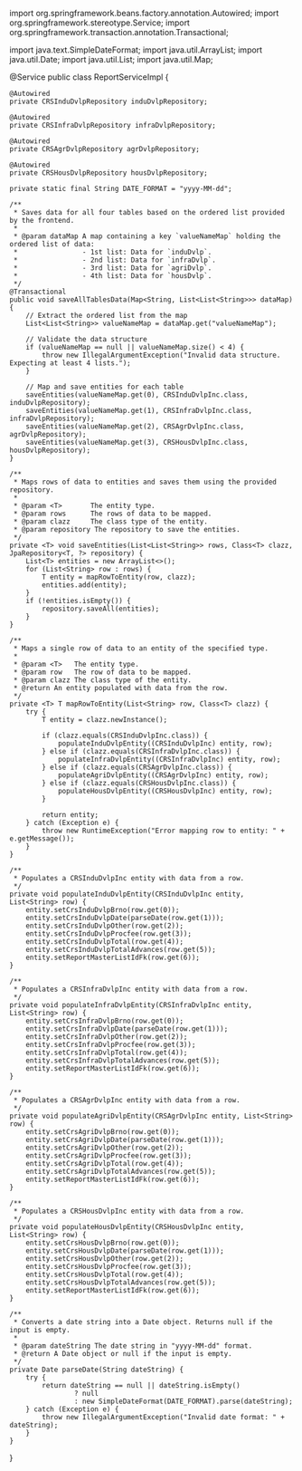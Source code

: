 import org.springframework.beans.factory.annotation.Autowired;
import org.springframework.stereotype.Service;
import org.springframework.transaction.annotation.Transactional;

import java.text.SimpleDateFormat;
import java.util.ArrayList;
import java.util.Date;
import java.util.List;
import java.util.Map;

@Service
public class ReportServiceImpl {

    @Autowired
    private CRSInduDvlpRepository induDvlpRepository;

    @Autowired
    private CRSInfraDvlpRepository infraDvlpRepository;

    @Autowired
    private CRSAgrDvlpRepository agrDvlpRepository;

    @Autowired
    private CRSHousDvlpRepository housDvlpRepository;

    private static final String DATE_FORMAT = "yyyy-MM-dd";

    /**
     * Saves data for all four tables based on the ordered list provided by the frontend.
     * 
     * @param dataMap A map containing a key `valueNameMap` holding the ordered list of data:
     *                - 1st list: Data for `induDvlp`.
     *                - 2nd list: Data for `infraDvlp`.
     *                - 3rd list: Data for `agriDvlp`.
     *                - 4th list: Data for `housDvlp`.
     */
    @Transactional
    public void saveAllTablesData(Map<String, List<List<String>>> dataMap) {
        // Extract the ordered list from the map
        List<List<String>> valueNameMap = dataMap.get("valueNameMap");

        // Validate the data structure
        if (valueNameMap == null || valueNameMap.size() < 4) {
            throw new IllegalArgumentException("Invalid data structure. Expecting at least 4 lists.");
        }

        // Map and save entities for each table
        saveEntities(valueNameMap.get(0), CRSInduDvlpInc.class, induDvlpRepository);
        saveEntities(valueNameMap.get(1), CRSInfraDvlpInc.class, infraDvlpRepository);
        saveEntities(valueNameMap.get(2), CRSAgrDvlpInc.class, agrDvlpRepository);
        saveEntities(valueNameMap.get(3), CRSHousDvlpInc.class, housDvlpRepository);
    }

    /**
     * Maps rows of data to entities and saves them using the provided repository.
     * 
     * @param <T>       The entity type.
     * @param rows      The rows of data to be mapped.
     * @param clazz     The class type of the entity.
     * @param repository The repository to save the entities.
     */
    private <T> void saveEntities(List<List<String>> rows, Class<T> clazz, JpaRepository<T, ?> repository) {
        List<T> entities = new ArrayList<>();
        for (List<String> row : rows) {
            T entity = mapRowToEntity(row, clazz);
            entities.add(entity);
        }
        if (!entities.isEmpty()) {
            repository.saveAll(entities);
        }
    }

    /**
     * Maps a single row of data to an entity of the specified type.
     * 
     * @param <T>   The entity type.
     * @param row   The row of data to be mapped.
     * @param clazz The class type of the entity.
     * @return An entity populated with data from the row.
     */
    private <T> T mapRowToEntity(List<String> row, Class<T> clazz) {
        try {
            T entity = clazz.newInstance();

            if (clazz.equals(CRSInduDvlpInc.class)) {
                populateInduDvlpEntity((CRSInduDvlpInc) entity, row);
            } else if (clazz.equals(CRSInfraDvlpInc.class)) {
                populateInfraDvlpEntity((CRSInfraDvlpInc) entity, row);
            } else if (clazz.equals(CRSAgrDvlpInc.class)) {
                populateAgriDvlpEntity((CRSAgrDvlpInc) entity, row);
            } else if (clazz.equals(CRSHousDvlpInc.class)) {
                populateHousDvlpEntity((CRSHousDvlpInc) entity, row);
            }

            return entity;
        } catch (Exception e) {
            throw new RuntimeException("Error mapping row to entity: " + e.getMessage());
        }
    }

    /**
     * Populates a CRSInduDvlpInc entity with data from a row.
     */
    private void populateInduDvlpEntity(CRSInduDvlpInc entity, List<String> row) {
        entity.setCrsInduDvlpBrno(row.get(0));
        entity.setCrsInduDvlpDate(parseDate(row.get(1)));
        entity.setCrsInduDvlpOther(row.get(2));
        entity.setCrsInduDvlpProcfee(row.get(3));
        entity.setCrsInduDvlpTotal(row.get(4));
        entity.setCrsInduDvlpTotalAdvances(row.get(5));
        entity.setReportMasterListIdFk(row.get(6));
    }

    /**
     * Populates a CRSInfraDvlpInc entity with data from a row.
     */
    private void populateInfraDvlpEntity(CRSInfraDvlpInc entity, List<String> row) {
        entity.setCrsInfraDvlpBrno(row.get(0));
        entity.setCrsInfraDvlpDate(parseDate(row.get(1)));
        entity.setCrsInfraDvlpOther(row.get(2));
        entity.setCrsInfraDvlpProcfee(row.get(3));
        entity.setCrsInfraDvlpTotal(row.get(4));
        entity.setCrsInfraDvlpTotalAdvances(row.get(5));
        entity.setReportMasterListIdFk(row.get(6));
    }

    /**
     * Populates a CRSAgrDvlpInc entity with data from a row.
     */
    private void populateAgriDvlpEntity(CRSAgrDvlpInc entity, List<String> row) {
        entity.setCrsAgriDvlpBrno(row.get(0));
        entity.setCrsAgriDvlpDate(parseDate(row.get(1)));
        entity.setCrsAgriDvlpOther(row.get(2));
        entity.setCrsAgriDvlpProcfee(row.get(3));
        entity.setCrsAgriDvlpTotal(row.get(4));
        entity.setCrsAgriDvlpTotalAdvances(row.get(5));
        entity.setReportMasterListIdFk(row.get(6));
    }

    /**
     * Populates a CRSHousDvlpInc entity with data from a row.
     */
    private void populateHousDvlpEntity(CRSHousDvlpInc entity, List<String> row) {
        entity.setCrsHousDvlpBrno(row.get(0));
        entity.setCrsHousDvlpDate(parseDate(row.get(1)));
        entity.setCrsHousDvlpOther(row.get(2));
        entity.setCrsHousDvlpProcfee(row.get(3));
        entity.setCrsHousDvlpTotal(row.get(4));
        entity.setCrsHousDvlpTotalAdvances(row.get(5));
        entity.setReportMasterListIdFk(row.get(6));
    }

    /**
     * Converts a date string into a Date object. Returns null if the input is empty.
     *
     * @param dateString The date string in "yyyy-MM-dd" format.
     * @return A Date object or null if the input is empty.
     */
    private Date parseDate(String dateString) {
        try {
            return dateString == null || dateString.isEmpty()
                    ? null
                    : new SimpleDateFormat(DATE_FORMAT).parse(dateString);
        } catch (Exception e) {
            throw new IllegalArgumentException("Invalid date format: " + dateString);
        }
    }
}